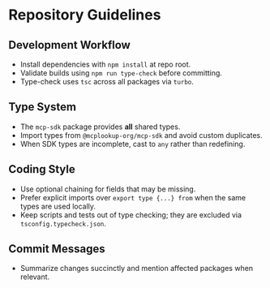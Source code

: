 # Repository Guidelines

## Development Workflow
- Install dependencies with `npm install` at repo root.
- Validate builds using `npm run type-check` before committing.
- Type-check uses `tsc` across all packages via `turbo`.

## Type System
- The `mcp-sdk` package provides **all** shared types.
- Import types from `@mcplookup-org/mcp-sdk` and avoid custom duplicates.
- When SDK types are incomplete, cast to `any` rather than redefining.

## Coding Style
- Use optional chaining for fields that may be missing.
- Prefer explicit imports over `export type {...} from` when the same types are used locally.
- Keep scripts and tests out of type checking; they are excluded via `tsconfig.typecheck.json`.

## Commit Messages
- Summarize changes succinctly and mention affected packages when relevant.
